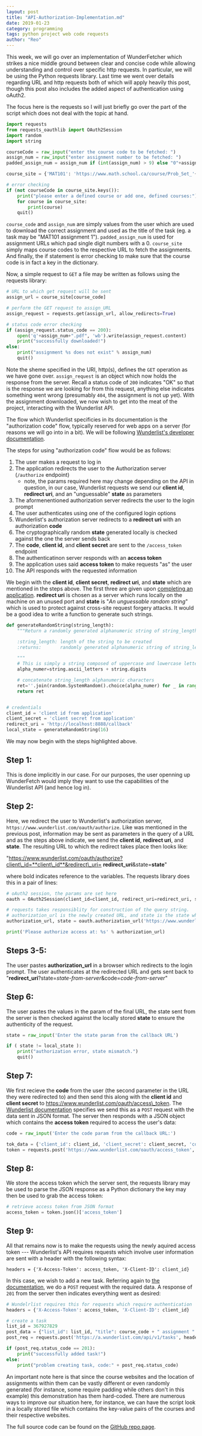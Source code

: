 ```yaml
---
layout: post
title: "API-Authorization-Implementation.md"
date: 2019-01-23
category: programming
tags: python project web code requests
author: "Reo"
---
```


This week, we will go over an implementation of WunderFetcher which strikes a nice middle ground
between clear and concise code while allowing understanding and control over specific http requests.
In particular, we will be using the Python requests library. Last time we went over details
regarding URL and http requests both of which will apply heavily this post, though this post also
includes the added aspect of authentication using oAuth2.

The focus here is the requests so I will just briefly go over the part of the script which does not
deal with the topic at hand.

```python
import requests
from requests_oauthlib import OAuth2Session
import random
import string

courseCode = raw_input("enter the course code to be fetched: ")
assign_num = raw_input("enter assignment number to be fetched: ")
padded_assign_num = assign_num if (int(assign_num) > 9) else "0"+assign_num

course_site = {'MAT101': 'https://www.math.school.ca/course/Prob_Set_'+ padded_assign_num + '.pdf'}

# error checking
if (not courseCode in course_site.keys()):
    print("please enter a defined course or add one, defined courses:")
    for course in course_site:
        print(course)
    quit()
```

`course_code` and `assign_num` are simply values from the user which are used to download the
correct assignment and used as the title of the task (eg. a task may be "MAT101 assignment 1").
`padded_assign_num` is used for assignment URLs which pad single digit numbers with a 0.
`course_site` simply maps course codes to the respective URL to fetch the assignments. And finally,
the if statement is error checking to make sure that the course code is in fact a key in the
dictionary.

Now, a simple request to `GET` a file may be written as follows using the requests library:
```python
# URL to which get request will be sent
assign_url = course_site[course_code]

# perform the GET request to assign_URL
assign_request = requests.get(assign_url, allow_redirects=True)

# status code error checking
if (assign_request.status_code == 200):
    open('q'+assign_num+".pdf", 'wb').write(assign_request.content)
    print("successfully downloaded!")
else:
    print("assignment %s does not exist" % assign_num)
    quit()
```

Note the sheme specified in the URI, http(s), defines the `GET` operation as we
have gone over. `assign_request` is an object which now holds the response from the server. Recall
a status code of `200` indicates "OK" so that is the response we are looking for from this request,
anything else indicates something went wrong (presumably `404`, the assignment is not up yet). With
the assignment downloaded, we now wish to get into the meat of the
project, interacting with the Wunderlist API.

The flow which Wunderlist specificies in its documentation is the "authorization code" flow,
typically reserved for web apps on a server (for reasons we will go into in a bit). We will be
following [Wunderlist's developer
documentation](https://developer.wunderlist.com/documentation/concepts/authorization).

The steps for using "authorization code" flow would be as follows:

1. The user makes a request to log in
2. The application redirects the user to the Authorization server (`/authorize` endpoint)
	- note, the params required here may change depending on the API in question, in our case,
	  Wunderlist requests we send our **client id**, **redirect uri**, and an "unguessable"
          **state** as parameters
3. The aformenentioned authorization server redirects the user to the login prompt
4. The user authenticates using one of the configured login options
5. Wunderlist's authorization server redirects to a **redirect uri** with an authorization **code**
6. The cryptographically random **state** generated locally is checked against the one the server sends
   back
7. The **code**, **client id**, and **client secret** are sent to the `/access_token` endpoint
8. The authenticatinon server responds with an **access token**
9. The application uses said **access token** to make requests "as" the user
10. The API responds with the requested information


We begin with the **client id**, **client secret**, **redirect uri**, and **state** which are
mentioned in the steps above. The first three are given upon [completing an
application](https://developer.wunderlist.com/apps/new "create new app"). **redirect uri** is
chosen as a server which runs locally on the machine on an unused port and **state** is "_An
unguessable random string_" which is used to protect against cross-site request forgery attacks.
It would be a good idea to write a function to generate such strings.

```python
def generateRandomString(string_length):
    """Return a randomly generated alphanumeric string of string_length length

    :string_length: length of the string to be created
    :returns:       randomly generated alphanumeric string of string_length length

    """
    # This is simply a string composed of uppercase and lowercase letters as well as digits 0-9.
    alpha_numer=string.ascii_letters + string.digits

    # concatenate string_length alphanumeric characters
    ret=''.join(random.SystemRandom().choice(alpha_numer) for _ in range(string_length))
    return ret


# credentials
client_id = 'client id from application'
client_secret = 'client secret from application'
redirect_uri = 'http://localhost:8888/callback'
local_state = generateRandomString(16)
```

We may now begin with the steps highlighted above.

## Step 1:
This is done implicitly in our case. For our purposes, the user openning up WunderFetch would imply
they want to use the capabilities of the Wunderlist API (and hence log in).


## Step 2:
Here, we redirect the user to Wunderlist's authorization server,
`https://www.wunderlist.com/oauth/authorize`. Like was mentioned in the previous post, information
may be sent as parameters in the query of a URL and as the steps above indicate, we send the **client
id**, **redirect uri**, and **state**. The resulting URL to which the redirect takes place then
looks like:

"https://www.wunderlist.com/oauth/authorize?client\_id=**client\_id**&redirect\_uri=
**redirect\_uri**&state=**state**"


where bold indicates reference to the variables. The requests library does this in a pair of lines:

```python
# oAuth2 session, the params are set here
oauth = OAuth2Session(client_id=client_id, redirect_uri=redirect_uri, state=local_state)

# requests takes responsiblity for construction of the query string.
# authorization_url is the newly created URL, and state is the state which was sent off to the server
authorization_url, state = oauth.authorization_url('https://www.wunderlist.com/oauth/authorize')

print('Please authorize access at: %s' % authorization_url)
```


## Steps 3-5:
The user pastes **authorization\_url** in a browser which redirects to the login prompt. The user
authenticates at the redirected URL and gets sent back to
"**redirect\_uri**?state=*state-from-server*&code=*code-from-server*"


## Step 6:
The user pastes the values in the param of the final URL, the state sent from the server is then
checked against the locally stored **state** to ensure the authenticity of the request.
```python
state = raw_input('Enter the state param from the callback URL')

if ( state != local_state ):
    print("authorization error, state mismatch.")
    quit()
```


## Step 7:
We first recieve the **code** from the user (the second parameter in the URL they were redirected
to) and then send this along with the **client id** and **client secret** to
https://www.wunderlist.com/oauth/access\_token. The [Wunderlist
documentation](https://developer.wunderlist.com/documentation/concepts/authorization) specifies we
send this as a `POST` request with the data sent in JSON format. The server then responds with
a JSON object which contains the **access token** required to access the user's data:

```python
code = raw_input('Enter the code param from the callback URL:')

tok_data = {'client_id': client_id, 'client_secret': client_secret, 'code': code}
token = requests.post('https://www.wunderlist.com/oauth/access_token', data=tok_data)
```


## Step 8:
We store the access token which the server sent, the requests library may be used to parse the JSON
response as a Python dictionary the key may then be used to grab the access token:
```python
# retrieve access token from JSON format
access_token = token.json()['access_token']
```


## Step 9:
All that remains now is to make the requests using the newly aquired access token --- Wunderlist's
API requires requests which involve user information are sent with a header with the following
syntax:

`headers = {'X-Access-Token': access_token, 'X-Client-ID': client_id}`

In this case, we wish to add a new task. Referring again to
[the documentation](https://developer.wunderlist.com/documentation/endpoints/task), we do a `POST`
request with the required data. A response of `201` from the server then indicates everything went
as desired:

```python
# Wundelrlist requires this for requests which require authentication
headers = {'X-Access-Token': access_token, 'X-Client-ID': client_id}

# create a task
list_id = 367927829
post_data = {"list_id": list_id, "title": course_code + " assignment " + assign_num}
post_req = requests.post('https://a.wunderlist.com/api/v1/tasks', headers=headers, json=post_data)

if (post_req.status_code == 201):
    print("successfully added task!")
else:
    print("problem creating task, code:" + post_req.status_code)
```

An important note here is that since the course websites and the location of assignments within them
can be vastly different or even randomly generated (for instance, some require padding while others don't in
this example) this demonstration has them hard-coded. There are
numerous ways to improve our situation here, for instance, we can have the script look in a locally
stored file which contains the key-value pairs of the courses and their respective websites.

The full source code can be found on the [GitHub repo page](https://github.com/Reo/FetchAndTodo).
